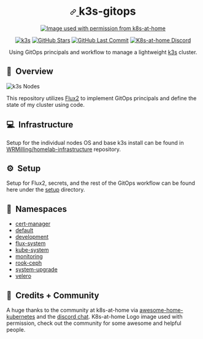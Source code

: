 <!-- markdownlint-disable MD033 -->

<h1 align="center">
  <a id="user-content--k3s-gitops-" class="anchor" aria-hidden="true" href="#-k3s-gitops-">
    <svg class="octicon octicon-link" viewBox="0 0 16 16" version="1.1" width="16" height="16" aria-hidden="true">
      <path fill-rule="evenodd" d="M7.775 3.275a.75.75 0 001.06 1.06l1.25-1.25a2 2 0 112.83 2.83l-2.5 2.5a2 2 0 01-2.83 0 .75.75 0 00-1.06 1.06 3.5 3.5 0 004.95 0l2.5-2.5a3.5 3.5 0 00-4.95-4.95l-1.25 1.25zm-4.69 9.64a2 2 0 010-2.83l2.5-2.5a2 2 0 012.83 0 .75.75 0 001.06-1.06 3.5 3.5 0 00-4.95 0l-2.5 2.5a3.5 3.5 0 004.95 4.95l1.25-1.25a.75.75 0 00-1.06-1.06l-1.25 1.25a2 2 0 01-2.83 0z"></path>
    </svg>
  </a> k3s-gitops
</h1>

<p align="center">
  <a href="https://github.com/k8s-at-home" alt="Image used with permission from k8s-at-home"><img alt="Image used with permission from k8s-at-home" src="https://avatars.githubusercontent.com/u/61287648" /></a>
</p>

<p align="center">
  <a href="https://k3s.io/"><img alt="k3s" src="https://img.shields.io/badge/k3s-v1.27.1-orange?logo=kubernetes&logoColor=white&style=flat-square"></a> <a href="https://github.com/WRMilling/k3s-gitops/stargazers"><img alt="GitHub Stars" src="https://img.shields.io/github/stars/WRMilling/k3s-gitops?logo=github&color=green&logoColor=white&style=flat-square"></a> <a href="https://github.com/WRMilling/k3s-gitops/commits/master"><img alt="GitHub Last Commit" src="https://img.shields.io/github/last-commit/WRMilling/k3s-gitops?logo=git&logoColor=white&color=purple&style=flat-square"></a> <a href="https://discord.gg/k8s-at-home"><img alt="K8s-at-home Discord" src="https://img.shields.io/badge/discord-chat-7289DA.svg?logo=discord&logoColor=white&maxAge=60&style=flat-square"></a>
</p>

<p align="center">
Using GitOps principals and workflow to manage a lightweight <a href="https://k3s.io">k3s</a> cluster.
</p>

## :book:&nbsp; Overview

![k3s Nodes](https://i.imgur.com/8Zgf3jS.png)

This repository utilizes [Flux2](https://fluxcd.io/) to implement GitOps principals and define the state of my cluster using code.

## :computer:&nbsp; Infrastructure

Setup for the individual nodes OS and base k3s install can be found in [WRMilling/homelab-infrastructure](https://github.com/WRMilling/homelab-infrastructure/) repository.

## :gear:&nbsp; Setup

Setup for Flux2, secrets, and the rest of the GitOps workflow can be found here under the [setup](/setup) directory.

## :wrench:&nbsp; Namespaces

* [cert-manager](cert-manager)
* [default](default)
* [development](development)
* [flux-system](flux-system-extra)
* [kube-system](kube-system)
* [monitoring](monitoring)
* [rook-ceph](rook-ceph)
* [system-upgrade](system-upgrade)
* [velero](velero)

## :handshake:&nbsp; Credits + Community

A huge thanks to the community at k8s-at-home via [awesome-home-kubernetes](https://github.com/k8s-at-home/awesome-home-kubernetes) and the [discord chat](https://discord.gg/k8s-at-home). K8s-at-home Logo image used with permission, check out the community for some awesome and helpful people.
